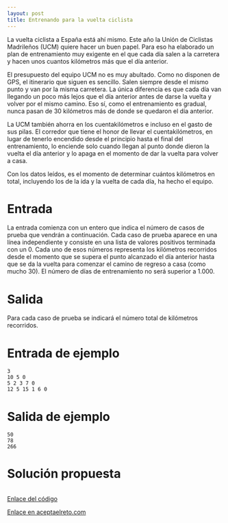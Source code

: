 ```yaml
---
layout: post
title: Entrenando para la vuelta ciclista
---
```


La vuelta ciclista a España está ahí mismo. Este año la Unión de Ciclistas Madrileños (UCM) quiere hacer un buen papel. Para eso ha elaborado un plan de entrenamiento muy exigente en el que cada día salen a la carretera y hacen unos cuantos kilómetros más que el día anterior.

El presupuesto del equipo UCM no es muy abultado. Como no disponen de GPS, el itinerario que siguen es sencillo. Salen siempre desde el mismo punto y van por la misma carretera. La única diferencia es que cada día van llegando un poco más lejos que el día anterior antes de darse la vuelta y volver por el mismo camino. Eso sí, como el entrenamiento es gradual, nunca pasan de 30 kilómetros más de donde se quedaron el día anterior.

La UCM también ahorra en los cuentakilómetros e incluso en el gasto de sus pilas. El corredor que tiene el honor de llevar el cuentakilómetros, en lugar de tenerlo encendido desde el principio hasta el final del entrenamiento, lo enciende solo cuando llegan al punto donde dieron la vuelta el día anterior y lo apaga en el momento de dar la vuelta para volver a casa.

Con los datos leídos, es el momento de determinar cuántos kilómetros en total, incluyendo los de la ida y la vuelta de cada día, ha hecho el equipo.

# Entrada

La entrada comienza con un entero que indica el número de casos de prueba que vendrán a continuación. Cada caso de prueba aparece en una línea independiente y consiste en una lista de valores positivos terminada con un 0. Cada uno de esos números representa los kilómetros recorridos desde el momento que se supera el punto alcanzado el día anterior hasta que se da la vuelta para comenzar el camino de regreso a casa (como mucho 30). El número de días de entrenamiento no será superior a 1.000.


# Salida

Para cada caso de prueba se indicará el número total de kilómetros recorridos.

# Entrada de ejemplo

```
3
10 5 0
5 2 3 7 0
12 5 15 1 6 0
```

# Salida de ejemplo

```
50
78
266
```
# Solución propuesta

``` python

```

[Enlace del código](https://github.com/israelem/aceptaelreto/blob/master/codes/2018-04-02-vuelta.py)

[Enlace en aceptaelreto.com](https://www.aceptaelreto.com/problem/statement.php?id=269)
